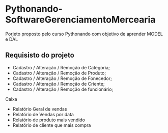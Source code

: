 # Pythonando-SoftwareGerenciamentoMercearia

Porjeto proposto pelo curso Pythonando com objetivo de aprender MODEL e DAL

## Requisisto do projeto 

-  Cadastro /  Alteração / Remoção de Categoria;
-  Cadastro /  Alteração / Remoção de Produto;
-  Cadastro /  Alteração / Remoção de Fonecedor;
-  Cadastro /  Alteração / Remoção de Criente;
-  Cadastro /  Alteração / Remoção de funcionário;

Caixa 

- Relatório Geral de vendas
- Relatório de Vendas por data 
- Relatório de produto mais vendido
- Relatório  de cliente que mais compra   